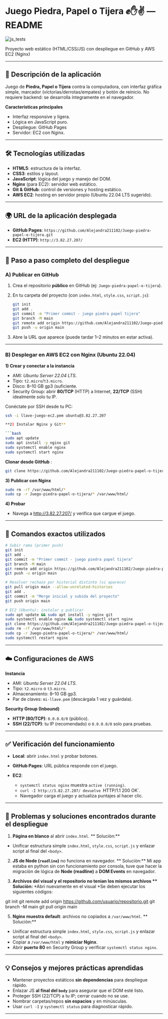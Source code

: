# Juego Piedra, Papel o Tijera ✊✋✌️ — README
![js_tests](https://github.com/Alejandra211102/Juego-piedra-papel-o-tijera/workflows/js_tests/badge.svg)

Proyecto web estático (HTML/CSS/JS) con despliegue en GitHub y AWS EC2 (Nginx)

---

## 📌 Descripción de la aplicación

Juego de **Piedra, Papel o Tijera** contra la computadora, con interfaz gráfica simple, marcador (victorias/derrotas/empates) y botón de reinicio. No requiere backend: se desarrolla íntegramente en el navegador.

**Características principales**

* Interfaz responsive y ligera.
* Lógica en JavaScript puro.
* Despliegue: GitHub Pages
* Servidor: EC2 con Nginx.

---

## 🛠️ Tecnologías utilizadas

* **HTML5**: estructura de la interfaz.
* **CSS3**: estilos y layout.
* **JavaScript**: lógica del juego y manejo del DOM.
* **Nginx** (para EC2): servidor web estático.
* **Git & GitHub**: control de versiones y hosting estático.
* **AWS EC2**: hosting en servidor propio (Ubuntu 22.04 LTS sugerido).

---

## 🌍 URL de la aplicación desplegada

* **GitHub Pages**: `https://github.com/Alejandra211102/Juego-piedra-papel-o-tijera.git`
* **EC2 (HTTP)**: `http://3.82.27.207/`
  
---

## 🧭 Paso a paso completo del despliegue

### A) Publicar en GitHub

1. Crea el repositorio **público** en GitHub (ej: `Juego-piedra-papel-o-tijera`).
2. En tu carpeta del proyecto (con `index.html`, `style.css`, `script.js`):

   ```bash
   git init
   git add .
   git commit -m "Primer commit - juego piedra papel tijera"
   git branch -M main
   git remote add origin https://github.com/Alejandra211102/Juego-piedra-papel-o-tijera.git
   git push -u origin main
   ```
3. Abre la URL que aparece (puede tardar 1–2 minutos en estar activa).

---
### B) Desplegar en AWS EC2 con Nginx (Ubuntu 22.04)

**1) Crear y conectar a la instancia**

* AMI: *Ubuntu Server 22.04 LTS*.
* Tipo: `t2.micro`/`t3.micro`.
* Disco: 8–10 GB gp3 (suficiente.
* Security Group: abrir **80/TCP** (HTTP) a Internet, **22/TCP** (SSH) idealmente solo tu IP.

Conéctate por SSH desde tu PC:

```bash
ssh -i llave-juego-ec2.pem ubuntu@3.82.27.207

**2) Instalar Nginx y Git**

```bash
sudo apt update
sudo apt install -y nginx git
sudo systemctl enable nginx
sudo systemctl start nginx
```

**Clonar desde GitHub** :

  ```bash
  git clone https://github.com/Alejandra211102/Juego-piedra-papel-o-tijera.git
  ```

**3) Publicar con Nginx**

```bash
sudo rm -rf /var/www/html/*
sudo cp -r Juego-piedra-papel-o-tijera/* /var/www/html/
```

**4) Probar**

* Navega a http://3.82.27.207/ y verifica que cargue el juego.

---

## 🧰 Comandos exactos utilizados

```bash
# Subir rama (primer push)
git init
git add .
git commit -m "Primer commit - juego piedra papel tijera"
git branch -M main
git remote add origin https://github.com/Alejandra211102/Juego-piedra-papel-o-tijera.git
git push -u origin main

# Resolver rechazo por historial distinto (si aparece)
git pull origin main --allow-unrelated-histories
git add .
git commit -m "Merge inicial y subida del proyecto"
git push origin main

# EC2 (Ubuntu): instalar y publicar
sudo apt update && sudo apt install -y nginx git
sudo systemctl enable nginx && sudo systemctl start nginx
git clone https://github.com/Alejandra211102/Juego-piedra-papel-o-tijera.git
sudo rm -rf /var/www/html/*
sudo cp -r Juego-piedra-papel-o-tijera/* /var/www/html/
sudo systemctl restart nginx
```

---

## ☁️ Configuraciones de AWS

**Instancia**

* AMI: *Ubuntu Server 22.04 LTS*.
* Tipo: `t2.micro` o `t3.micro`.
* Almacenamiento: 8–10 GB gp3.
* Par de claves: `mi-llave.pem` (descárgala 1 vez y guárdala).

**Security Group (Inbound)**

* **HTTP (80/TCP)**: `0.0.0.0/0` (público).
* **SSH (22/TCP)**: tu IP (recomendado) o `0.0.0.0/0` solo para pruebas.

---


## ✅ Verificación del funcionamiento

* **Local**: abrir `index.html` y probar botones.
* **GitHub Pages**: URL pública responde con el juego.
* **EC2**:

  * `systemctl status nginx` muestra `active (running)`.
  * `curl -I http://3.82.27.207/ devuelve `HTTP/1.1 200 OK`.
  * Navegador carga el juego y actualiza puntajes al hacer clic.

---

## 🧩 Problemas y soluciones encontrados durante el despliegue

1. **Página en blanco** al abrir `index.html`.
** Soluciòn:** 
* Unificar estructura simple `index.html`, `style.css`, `script.js` y enlazar script al final del `<body>`.
  
2. **JS de Node (`readline`)** no funciona en navegador.
 ** Soluciòn:**
   Mi app estaba en python sin con funcionamiento por consola, tuve que hacer la migración de lógica de **Node (readline)** a **DOM Events** en navegador.

4. **Archivos del visual y el repositorio no tenian los mismos archivos
** Soluciòn:**
*Abri nuevamente en el visual
*Se deben ejecutar los siguientes códigos:

git init
git remote add origin https://github.com/usuario/repositorio.git
git branch -M main
git pull origin main


5. **Nginx muestra default**: archivos no copiados a `/var/www/html`.
** Soluciòn:** 
* Unificar estructura simple `index.html`, `style.css`, `script.js` y enlazar script al final del `<body>`.
* Copiar a `/var/www/html` y **reiniciar Nginx**.
* Abrir **puerto 80** en Security Group y verificar `systemctl status nginx`.
---

## 💡 Consejos y mejores prácticas aprendidas

* Mantener proyectos estáticos **sin dependencias** para despliegue rápido.
* Enlazar JS **al final del `body`** para asegurar que el DOM esté listo.
* Proteger SSH (22/TCP) a tu IP; cerrar cuando no se use.
* Nombrar carpetas/repos **sin espacios** y en minúsculas.
* Usar `curl -I` y `systemctl status` para diagnosticar rápido.

---
